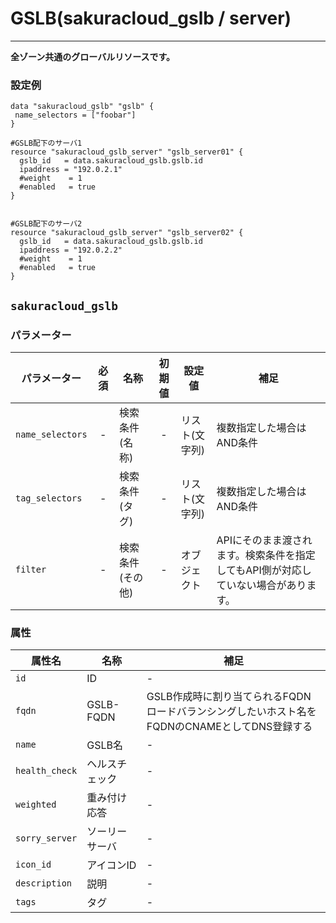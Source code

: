 # GSLB(sakuracloud_gslb / server)

---

**全ゾーン共通のグローバルリソースです。**

### 設定例

```hcl
data "sakuracloud_gslb" "gslb" {
 name_selectors = ["foobar"]
}

#GSLB配下のサーバ1
resource "sakuracloud_gslb_server" "gslb_server01" {
  gslb_id   = data.sakuracloud_gslb.gslb.id
  ipaddress = "192.0.2.1"
  #weight    = 1
  #enabled   = true
}


#GSLB配下のサーバ2
resource "sakuracloud_gslb_server" "gslb_server02" {
  gslb_id   = data.sakuracloud_gslb.gslb.id
  ipaddress = "192.0.2.2"
  #weight    = 1
  #enabled   = true
}
```

## `sakuracloud_gslb`

### パラメーター

|パラメーター         |必須  |名称           |初期値     |設定値                    |補足                                          |
|-------------------|:---:|---------------|:--------:|------------------------|----------------------------------------------|
| `name_selectors`  | -   | 検索条件(名称)      | -        | リスト(文字列)           | 複数指定した場合はAND条件  |
| `tag_selectors`   | -   | 検索条件(タグ)      | -        | リスト(文字列)           | 複数指定した場合はAND条件  |
| `filter`          | -   | 検索条件(その他)    | -        | オブジェクト             | APIにそのまま渡されます。検索条件を指定してもAPI側が対応していない場合があります。 |

### 属性

|属性名          | 名称             | 補足                                        |
|---------------|-----------------|--------------------------------------------|
| `id`          | ID              | -                                          |
| `fqdn`        | GSLB-FQDN       | GSLB作成時に割り当てられるFQDN<br />ロードバランシングしたいホスト名をFQDNのCNAMEとしてDNS登録する    |
| `name`        | GSLB名        | - |
| `health_check`| ヘルスチェック  | - |
| `weighted`    | 重み付け応答    | -|
| `sorry_server`| ソーリーサーバ  | - |
| `icon_id`     | アイコンID     | - |
| `description` | 説明  | -      | - |
| `tags`        | タグ | - |

